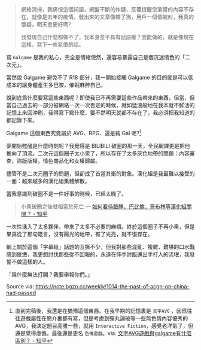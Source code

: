 > 網絡清掃，我痛恨這個詞語，網盤不斷的炸鏈，反覆提醒您瀏覽的內容不存在，就像是去年的疫情，發出來的文章像餵了狗，用戶一個個被封，我真的懷疑，明天會更好嗎?
>
> 我發現自己什麼都做不了，我本身並不具有話語權？我能做的，就是像現在這樣，寫下一些氣憤的話。

寫 `Galgame` 是我的私心，完全是情緒使然，還容易暴露自己是個沉迷情色的「二次元」。

當然說 Galgame 避免不了 R18 部分，我一開始接觸 Galgame 的目的就是可以低成本的讓身體產生多巴胺，催眠麻醉自己。

說到底爲什麼要寫這些東西呢？即使我已不再需要這些作品帶來的東西，但當，但當自己過去的一部分被網絡一次一次否定的時候，就如猛浪般地在我本就不鮮活的記憶上來回沖刷，我得寫下點什麼，要不然明天就都不存在了，我必須把我知道的都記錄下來。

Galgame 這個東西究竟屬於 AVG、RPG、還是純 Gal 呢?[^why-this-title]

夢開始甦醒是什麼時刻呢？我覺得是 BILIBILI 破圈的那一天，全民網課更是把他推向了頂流。二次元這個圈子太小衆了，所以存在了太多灰色地帶的問題：內容審查，盜版版權，情色商品化和女權歸屬。

儘管不是二次元圈子的問題，但卻成了首當其衝的對象。漢化組是我最難以接受的一面：越來越多的漢化組集體解散。

當我意識到破圈不是一件好事的時候，已經太晚了。

> 小衆破圈之後就相當於死亡
> — [如何看待臉腫、巴比倫、哥布林等漢化組關閉？ - 知乎](https://www.zhihu.com/question/456409506)

一次性湧入了太多夥伴，帶來了太多不必要的麻煩。終於這個圈子不再小衆，但是果真從了那句箴言，沒有陽光的地帶，有了光亮，就不復存在。

網上關於這個「字幕組」話題的互撕不少，但我對那些混亂、複雜、難堪的口水戰感到疲憊，我更想討伐那些從不回報的，永遠在伸手討飯還出手打人的流氓，我發誓不做這樣的人。

「爲什麼無法打開？我要舉報你們。」

[^why-this-title]: 直到完稿後，我還是在猶豫這個東西。在我早期的記憶裏是 `文字AVG` ，因爲往往遊戲屬性在簡介裏都有寫，但是考慮到彈丸論破等一些無色情內容優秀的 AVG，我決定題目高雅一些，就用 `Interactive Fiction`，感覺老洋氣了，但還是覺得虛僞，最後還是更名 `色情遊戲`。via: [文字AVG遊戲與galgame有什麼區別？ - 知乎](https://www.zhihu.com/question/286784507)

Source via: https://note.bgzo.cc/weekly/1014-the-past-of-acgn-on-china-had-passed